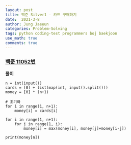```yaml
---
layout: post
title: 백준 Silver1 - 카드 구매하기
date:  2021-3-8
author: Jung Jaeeun
categories: Problem-Solving
tags: python coding-test programmers boj baekjoon
use_math: true
comments: true
---
```


### [백준 11052번](https://www.acmicpc.net/problem/11052)

**풀이**

```python3
n = int(input())
cards = [0] + list(map(int, input().split()))
money = [0] * (n+1)

# 초기화
for i in range(1, n+1): 
    money[i] = cards[i]

for i in range(1, n+1):
    for j in range(1, i):
        money[i] = max(money[i], money[j]+money[i-j])

print(money[n])
```